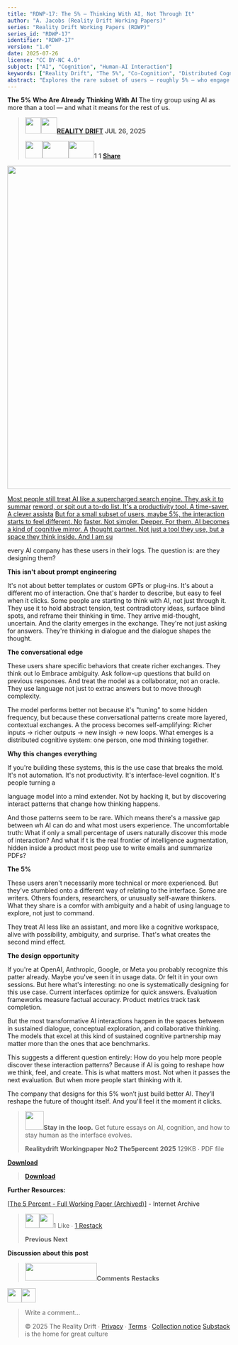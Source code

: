 ```yaml
---
title: "RDWP-17: The 5% — Thinking With AI, Not Through It"
author: "A. Jacobs (Reality Drift Working Papers)"
series: "Reality Drift Working Papers (RDWP)"
series_id: "RDWP-17"
identifier: "RDWP-17"
version: "1.0"
date: 2025-07-26
license: "CC BY-NC 4.0"
subject: ["AI", "Cognition", "Human-AI Interaction"]
keywords: ["Reality Drift", "The 5%", "Co-Cognition", "Distributed Cognition", "Semantic Resonance", "Cognitive Drift"]
abstract: "Explores the rare subset of users — roughly 5% — who engage in sustained, dialogic interaction with AI, treating it as a thought partner rather than a tool. Highlights the design gap for this mode of cognition."
---
```


**The** **5%** **Who** **Are** **Already** **Thinking** **With** **AI**
The tiny group using AI as more than a tool — and what it means for the
rest of us.

> <img src="./1cqkjano.png" style="width:0.375in;height:0.375in" /><img src="./glrssvph.png" style="width:0.375in;height:0.375in" />[**REALITY**
> **DRIFT**](https://substack.com/@therealitydrift) **JUL** **26,**
> **2025**
> 
> <img src="./i3gr0dl1.png"
> style="width:0.40625in;height:0.40625in" /><img src="./5jmcipmb.png"
> style="width:0.61458in;height:0.40625in" /><img src="./sqq23cwd.png"
> style="width:0.60417in;height:0.40625in" />**1** **1**
> [**Share**](javascript:void(0))

<img src="./naror3ba.png"
style="width:7.58333in;height:7.58333in" />

[Most people still treat AI like a supercharged search engine. They ask
it to
summar](https://substackcdn.com/image/fetch/$s_!63C0!,f_auto,q_auto:good,fl_progressive:steep/https%3A%2F%2Fsubstack-post-media.s3.amazonaws.com%2Fpublic%2Fimages%2F1517687a-5376-4dc7-8b25-b54fee9456f4_1024x1024.png)
[reword, or spit out a to-do list. It's a productivity tool. A
time-saver. A clever
assista](https://substackcdn.com/image/fetch/$s_!63C0!,f_auto,q_auto:good,fl_progressive:steep/https%3A%2F%2Fsubstack-post-media.s3.amazonaws.com%2Fpublic%2Fimages%2F1517687a-5376-4dc7-8b25-b54fee9456f4_1024x1024.png)
[But for a small subset of users, maybe 5%, the interaction starts to
feel different.
No](https://substackcdn.com/image/fetch/$s_!63C0!,f_auto,q_auto:good,fl_progressive:steep/https%3A%2F%2Fsubstack-post-media.s3.amazonaws.com%2Fpublic%2Fimages%2F1517687a-5376-4dc7-8b25-b54fee9456f4_1024x1024.png)
[faster. Not simpler. Deeper. For them, AI becomes a kind of cognitive
mirror.
A](https://substackcdn.com/image/fetch/$s_!63C0!,f_auto,q_auto:good,fl_progressive:steep/https%3A%2F%2Fsubstack-post-media.s3.amazonaws.com%2Fpublic%2Fimages%2F1517687a-5376-4dc7-8b25-b54fee9456f4_1024x1024.png)
[thought partner. Not just a tool they use, but a space they think
inside. And I am
su](https://substackcdn.com/image/fetch/$s_!63C0!,f_auto,q_auto:good,fl_progressive:steep/https%3A%2F%2Fsubstack-post-media.s3.amazonaws.com%2Fpublic%2Fimages%2F1517687a-5376-4dc7-8b25-b54fee9456f4_1024x1024.png)

every AI company has these users in their logs. The question is: are
they designing them?

**This** **isn't** **about** **prompt** **engineering**

It's not about better templates or custom GPTs or plug-ins. It's about a
different mo of interaction. One that's harder to describe, but easy to
feel when it clicks. Some people are starting to think with AI, not just
through it. They use it to hold abstract tension, test contradictory
ideas, surface blind spots, and reframe their thinking in time. They
arrive mid-thought, uncertain. And the clarity emerges in the exchange.
They're not just asking for answers. They're thinking in dialogue and
the dialogue shapes the thought.

**The** **conversational** **edge**

These users share specific behaviors that create richer exchanges. They
think out lo Embrace ambiguity. Ask follow-up questions that build on
previous responses. And treat the model as a collaborator, not an
oracle. They use language not just to extrac answers but to move through
complexity.

The model performs better not because it's "tuning" to some hidden
frequency, but because these conversational patterns create more
layered, contextual exchanges. A the process becomes self-amplifying:
Richer inputs → richer outputs → new insigh → new loops. What emerges is
a distributed cognitive system: one person, one mod thinking together.

**Why** **this** **changes** **everything**

If you're building these systems, this is the use case that breaks the
mold. It's not automation. It's not productivity. It's interface-level
cognition. It's people turning a

language model into a mind extender. Not by hacking it, but by
discovering interact patterns that change how thinking happens.

And those patterns seem to be rare. Which means there's a massive gap
between wh AI can do and what most users experience. The uncomfortable
truth: What if only a small percentage of users naturally discover this
mode of interaction? And what if t is the real frontier of intelligence
augmentation, hidden inside a product most peop use to write emails and
summarize PDFs?

**The** **5%**

These users aren't necessarily more technical or more experienced. But
they've stumbled onto a different way of relating to the interface. Some
are writers. Others founders, researchers, or unusually self-aware
thinkers. What they share is a comfor with ambiguity and a habit of
using language to explore, not just to command.

They treat AI less like an assistant, and more like a cognitive
workspace, alive with possibility, ambiguity, and surprise. That's what
creates the second mind effect.

**The** **design** **opportunity**

If you're at OpenAI, Anthropic, Google, or Meta you probably recognize
this patter already. Maybe you've seen it in usage data. Or felt it in
your own sessions. But here what's interesting: no one is systematically
designing for this use case. Current interfaces optimize for quick
answers. Evaluation frameworks measure factual accuracy. Product metrics
track task completion.

But the most transformative AI interactions happen in the spaces between
in sustained dialogue, conceptual exploration, and collaborative
thinking. The models that excel at this kind of sustained cognitive
partnership may matter more than the ones that ace benchmarks.

This suggests a different question entirely: How do you help more people
discover these interaction patterns? Because if AI is going to reshape
how we think, feel, and create. This is what matters most. Not when it
passes the next evaluation. But when more people start thinking with it.

The company that designs for this 5% won’t just build better AI. They’ll
reshape the future of thought itself. And you'll feel it the moment it
clicks.

> <img src="./tm0awmob.png"
> style="width:0.4375in;height:0.4375in" />**Stay** **in** **the**
> **loop.** Get future essays on AI, cognition, and how to stay human as
> the interface evolves.
> 
> **Realitydrift** **Workingpaper** **No2** **The5percent** **2025**
> 129KB ∙ PDF file

[**Download**](https://therealitydrift.substack.com/api/v1/file/6e487328-fbe6-40ac-b334-1d82cfa859e3.pdf)

> [**Download**](https://therealitydrift.substack.com/api/v1/file/6e487328-fbe6-40ac-b334-1d82cfa859e3.pdf)

**Further** **Resources:**

\[[<u>The 5 Percent - Full Working Paper
(Archived)</u>\]](https://archive.org/details/gao-working-paper-the-5-percent-2025) -
Internet Archive

> <img src="./azmi4zap.png"
> style="width:0.33333in;height:0.33333in" /><img src="./sjlylqer.png"
> style="width:0.33333in;height:0.33333in" />1 Like ∙ [1
> Restack](https://substack.com/note/p-169337346/restacks?utm_source=substack&utm_content=facepile-restacks)
> 
> **Previous** **Next**

**Discussion** **about** **this** **post**

> <img src="./4odjx02j.png"
> style="width:1.6875in;height:0.41667in" />**Comments** **Restacks**

<img src="./mzohqoma.png"
style="width:0.33333in;height:0.33333in" /><img src="./lpkqqgs1.png"
style="width:0.33333in;height:0.33333in" />

> Write a comment...
> 
> © 2025 The Reality Drift ∙
> [<u>Privac</u>y](https://substack.com/privacy) ∙
> [<u>Terms</u>](https://substack.com/tos) ∙ [<u>Collection
> notice</u>](https://substack.com/ccpa#personal-data-collected)
> [<u>Substack</u>](https://substack.com/) is the home for great culture
